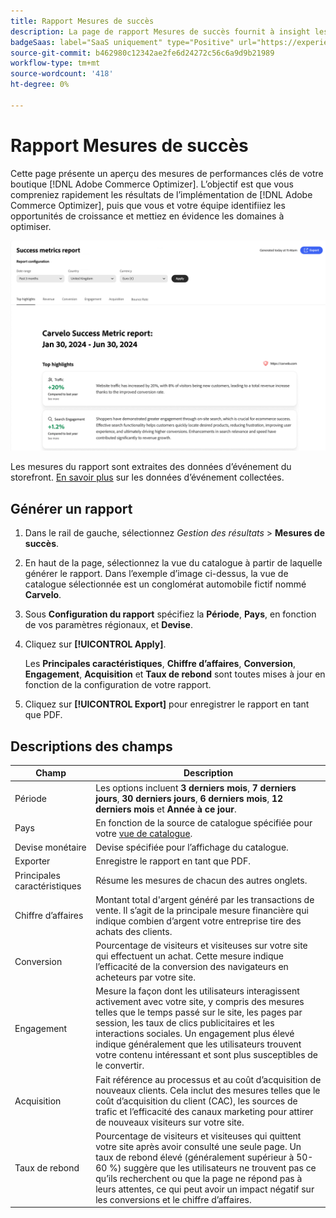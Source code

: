 ```yaml
---
title: Rapport Mesures de succès
description: La page de rapport Mesures de succès fournit à insight les mesures de performances clés de votre  [!DNL Adobe Commerce Optimizer] .
badgeSaas: label="SaaS uniquement" type="Positive" url="https://experienceleague.adobe.com/fr/docs/commerce/user-guides/product-solutions" tooltip="S’applique uniquement aux projets Adobe Commerce as a Cloud Service et Adobe Commerce Optimizer (infrastructure SaaS gérée par Adobe)."
source-git-commit: b462980c12342ae2fe6d24272c56c6a9d9b21989
workflow-type: tm+mt
source-wordcount: '418'
ht-degree: 0%

---
```


# Rapport Mesures de succès

Cette page présente un aperçu des mesures de performances clés de votre boutique [!DNL Adobe Commerce Optimizer]. L’objectif est que vous compreniez rapidement les résultats de l’implémentation de [!DNL Adobe Commerce Optimizer], puis que vous et votre équipe identifiiez les opportunités de croissance et mettiez en évidence les domaines à optimiser.

![Rapport des mesures de succès](../assets/success-metrics.png)

Les mesures du rapport sont extraites des données d’événement du storefront. [En savoir plus](../setup/events/overview.md) sur les données d’événement collectées.

## Générer un rapport

1. Dans le rail de gauche, sélectionnez _Gestion des résultats_ > **Mesures de succès**.
1. En haut de la page, sélectionnez la vue du catalogue à partir de laquelle générer le rapport. Dans l’exemple d’image ci-dessus, la vue de catalogue sélectionnée est un conglomérat automobile fictif nommé **Carvelo**.
1. Sous **Configuration du rapport** spécifiez la **Période**, **Pays**, en fonction de vos paramètres régionaux, et **Devise**.
1. Cliquez sur **[!UICONTROL Apply]**.

   Les **Principales caractéristiques**, **Chiffre d’affaires**, **Conversion**, **Engagement**, **Acquisition** et **Taux de rebond** sont toutes mises à jour en fonction de la configuration de votre rapport.

1. Cliquez sur **[!UICONTROL Export]** pour enregistrer le rapport en tant que PDF.

## Descriptions des champs

| Champ | Description |
|---|---|
| Période | Les options incluent **3 derniers mois**, **7 derniers jours**, **30 derniers jours**, **6 derniers mois**, **12 derniers mois** et **Année à ce jour**. |
| Pays | En fonction de la source de catalogue spécifiée pour votre [vue de catalogue](../setup/catalog-view.md). |
| Devise monétaire | Devise spécifiée pour l’affichage du catalogue. |
| Exporter | Enregistre le rapport en tant que PDF. |
| Principales caractéristiques | Résume les mesures de chacun des autres onglets. |
| Chiffre d’affaires | Montant total d&#39;argent généré par les transactions de vente. Il s’agit de la principale mesure financière qui indique combien d’argent votre entreprise tire des achats des clients. |
| Conversion | Pourcentage de visiteurs et visiteuses sur votre site qui effectuent un achat. Cette mesure indique l’efficacité de la conversion des navigateurs en acheteurs par votre site. |
| Engagement | Mesure la façon dont les utilisateurs interagissent activement avec votre site, y compris des mesures telles que le temps passé sur le site, les pages par session, les taux de clics publicitaires et les interactions sociales. Un engagement plus élevé indique généralement que les utilisateurs trouvent votre contenu intéressant et sont plus susceptibles de le convertir. |
| Acquisition | Fait référence au processus et au coût d’acquisition de nouveaux clients. Cela inclut des mesures telles que le coût d’acquisition du client (CAC), les sources de trafic et l’efficacité des canaux marketing pour attirer de nouveaux visiteurs sur votre site. |
| Taux de rebond | Pourcentage de visiteurs et visiteuses qui quittent votre site après avoir consulté une seule page. Un taux de rebond élevé (généralement supérieur à 50-60 %) suggère que les utilisateurs ne trouvent pas ce qu’ils recherchent ou que la page ne répond pas à leurs attentes, ce qui peut avoir un impact négatif sur les conversions et le chiffre d’affaires. |
